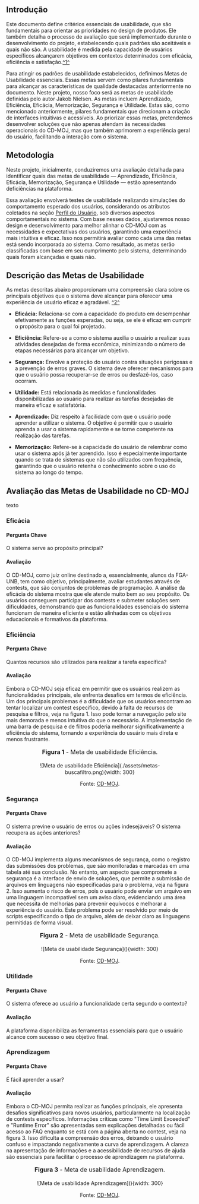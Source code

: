 ## <a>Introdução</a>

Este documento define critérios essenciais de usabilidade, que são fundamentais para orientar as prioridades no design de produtos. Ele também detalha o processo de avaliação que será implementado durante o desenvolvimento do projeto, estabelecendo quais padrões são aceitáveis e quais não são. A usabilidade é medida pela capacidade de usuários específicos alcançarem objetivos em contextos determinados com eficácia, eficiência e satisfação.<a id="anchor_1" href="#FRM1">^1^</a>

Para atingir os padrões de usabilidade estabelecidos, definimos Metas de Usabilidade essenciais. Essas metas servem como pilares fundamentais para alcançar as características de qualidade destacadas anteriormente no documento. Neste projeto, nosso foco será as metas de usabilidade definidas pelo autor Jakob Nielsen. As metas incluem Aprendizado, Eficiência, Eficácia, Memorização, Segurança e Utilidade. Estas são, como mencionado anteriormente, pilares fundamentais que direcionam a criação de interfaces intuitivas e acessíveis. Ao priorizar essas metas, pretendemos desenvolver soluções que não apenas atendam às necessidades operacionais do CD-MOJ, mas que também aprimorem a experiência geral do usuário, facilitando a interação com o sistema.


## <a>Metodologia</a>

Neste projeto, inicialmente, conduziremos uma avaliação detalhada para identificar quais das metas de usabilidade — Aprendizado, Eficiência, Eficácia, Memorização, Segurança e Utilidade — estão apresentando deficiências na plataforma. 

Essa avaliação envolverá testes de usabilidade realizando simulações do comportamento esperado dos usuários, considerando os atributos coletados na seção <a href="/2024.1-CD-MOJ/analise-de-requisitos/perfildeUsuario/">Perfil do Usuário</a>, sob diversos aspectos comportamentais no sistema. Com base nesses dados, ajustaremos nosso design e desenvolvimento para melhor alinhar o CD-MOJ com as necessidades e expectativas dos usuários, garantindo uma experiência mais intuitiva e eficaz. Isso nos permitirá avaliar como cada uma das metas está sendo incorporada ao sistema. Como resultado, as metas serão classificadas com base em seu cumprimento pelo sistema, determinando quais foram alcançadas e quais não.

## Descrição das Metas de Usabilidade
As metas descritas abaixo proporcionam uma compreensão clara sobre os principais objetivos que o sistema deve alcançar para oferecer uma experiência de usuário eficaz e agradável. <a id="anchor_2" href="#FRM2">^2^</a>

- <strong>Eficácia:</strong> Relaciona-se com a capacidade do produto em desempenhar efetivamente as funções esperadas, ou seja, se ele é eficaz em cumprir o propósito para o qual foi projetado.

- <strong>Eficiência:</strong> Refere-se a como o sistema auxilia o usuário a realizar suas atividades desejadas de forma econômica, minimizando o número de etapas necessárias para alcançar um objetivo.

- <strong>Segurança:</strong> Envolve a proteção do usuário contra situações perigosas e a prevenção de erros graves. O sistema deve oferecer mecanismos para que o usuário possa recuperar-se de erros ou desfazê-los, caso ocorram.

- <strong>Utilidade:</strong> Está relacionada às medidas e funcionalidades disponibilizadas ao usuário para realizar as tarefas desejadas de maneira eficaz e satisfatória.

- <strong>Aprendizado:</strong> Diz respeito à facilidade com que o usuário pode aprender a utilizar o sistema. O objetivo é permitir que o usuário aprenda a usar o sistema rapidamente e se torne competente na realização das tarefas.

- <strong>Memorização:</strong> Refere-se à capacidade do usuário de relembrar como usar o sistema após já ter aprendido. Isso é especialmente importante quando se trata de sistemas que não são utilizados com frequência, garantindo que o usuário retenha o conhecimento sobre o uso do sistema ao longo do tempo.


## <a>Avaliação das Metas de Usabilidade no CD-MOJ</a>

texto

### Eficácia
#### Pergunta Chave
O sistema serve ao propósito principal?

#### Avaliação
O CD-MOJ, como juiz online destinado a, essencialmente, alunos da FGA-UNB, tem como objetivo, principalmente, avaliar estudantes através de contests, que são conjuntos de problemas de programação. A análise da eficácia do sistema mostra que ele atende muito bem ao seu propósito. Os usuários conseguem participar dos contests e submeter soluções sem dificuldades, demonstrando que as funcionalidades essenciais do sistema funcionam de maneira eficiente e estão alinhadas com os objetivos educacionais e formativos da plataforma.

### Eficiência
#### Pergunta Chave
Quantos recursos são utilizados para realizar a tarefa específica?

#### Avaliação
Embora o CD-MOJ seja eficaz em permitir que os usuários realizem as funcionalidades principais, ele enfrenta desafios em termos de eficiência. Um dos principais problemas é a dificuldade que os usuários encontram ao tentar localizar um contest específico, devido à falta de recursos de pesquisa e filtros, veja na figura 1. Isso pode tornar a navegação pelo site mais demorada e menos intuitiva do que o necessário. A implementação de uma barra de pesquisa e de filtros poderia melhorar significativamente a eficiência do sistema, tornando a experiência do usuário mais direta e menos frustrante.

<center>
    <figure markdown>
    <font size="3"><p style="text-align: center"><b>Figura 1</b> -  Meta de usabilidade Eficiência.</p></font>
    ![Meta de usabilidade Eficiência](./assets/metas-buscafiltro.png){width: 300}
    </figure>

  Fonte: [CD-MOJ](https://moj.naquadah.com.br/cgi-bin/index.sh).
</center>

### Segurança
#### Pergunta Chave
O sistema previne o usuário de erros ou ações indesejáveis? O sistema recupera as ações anteriores?

#### Avaliação
O CD-MOJ implementa alguns mecanismos de segurança, como o registro das submissões dos problemas, que são monitoradas e marcadas em uma tabela até sua conclusão. No entanto, um aspecto que compromete a segurança é a interface de envio de soluções, que permite a submissão de arquivos em linguagens não especificadas para o problema, veja na figura 2. Isso aumenta o risco de erros, pois o usuário pode enviar um arquivo em uma linguagem incompatível sem um aviso claro, evidenciando uma área que necessita de melhorias para prevenir equívocos e melhorar a experiência do usuário. Este problema pode ser resolvido por meio de scripts especificando o tipo de arquivo, além de deixar claro as linguagens permitidas de forma visual.

<center>
    <figure markdown>
    <font size="3"><p style="text-align: center"><b>Figura 2</b> -  Meta de usabilidade Segurança.</p></font>
    ![Meta de usabilidade Segurança](){width: 300}
    </figure>

  Fonte: [CD-MOJ](https://moj.naquadah.com.br/cgi-bin/index.sh).
</center>

### Utilidade
#### Pergunta Chave
O sistema oferece ao usuário a funcionalidade certa segundo o contexto?

#### Avaliação
A plataforma disponibiliza as ferramentas essenciais para que o usuário alcance com sucesso o seu objetivo final.

### Aprendizagem
#### Pergunta Chave
É fácil aprender a usar?

#### Avaliação
Embora o CD-MOJ permita realizar as funções principais, ele apresenta desafios significativos para novos usuários, particularmente na localização de contests específicos. Informações críticas como "Time Limit Exceeded" e "Runtime Error" são apresentadas sem explicações detalhadas ou fácil acesso ao FAQ enquanto se está com a página aberta no contest, veja na figura 3. Isso dificulta a compreensão dos erros, deixando o usuário confuso e impactando negativamente a curva de aprendizagem. A clareza na apresentação de informações e a acessibilidade de recursos de ajuda são essenciais para facilitar o processo de aprendizagem na plataforma.

<center>
    <figure markdown>
    <font size="3"><p style="text-align: center"><b>Figura 3</b> -  Meta de usabilidade Aprendizagem.</p></font>
    ![Meta de usabilidade Aprendizagem](){width: 300}
    </figure>

  Fonte: [CD-MOJ](https://moj.naquadah.com.br/cgi-bin/index.sh).
</center>